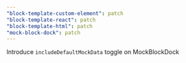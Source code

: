 ```yaml
---
"block-template-custom-element": patch
"block-template-react": patch
"block-template-html": patch
"mock-block-dock": patch
---
```


Introduce `includeDefaultMockData` toggle on MockBlockDock
